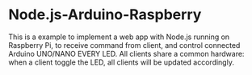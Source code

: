 # Node.js-Arduino-Raspberry
This is a example to implement a web app with Node.js running on Raspberry Pi, to receive command from client, and control connected Arduino UNO/NANO EVERY LED. All clients share a common hardware: when a client toggle the LED, all clients will be updated accordingly.
